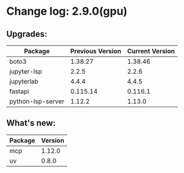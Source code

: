 # Change log: 2.9.0(gpu)

## Upgrades: 

Package | Previous Version | Current Version
---|---|---
boto3|1.38.27|1.38.46
jupyter-lsp|2.2.5|2.2.6
jupyterlab|4.4.4|4.4.5
fastapi|0.115.14|0.116.1
python-lsp-server|1.12.2|1.13.0

## What's new: 

Package | Version 
---|---
mcp|1.12.0
uv|0.8.0
